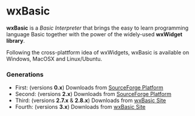 # wxBasic

**wxBasic** is a _Basic Interpreter_ that brings the easy to learn programming language Basic together with the power of the widely-used **wxWidget library**.

Following the cross-plattform idea of wxWidgets, wxBasic is available on Windows, MacOSX and Linux/Ubuntu.

### Generations
* First: (versions **0.x**) Downloads from [SourceForge Platform](https://wxbasic.sourceforge.net/get_it.php)
* Second: (versions **2.x**) Downloads from [SourceForge Platform](https://wxbasic.sourceforge.net/bleed.php)
* Third: (versions **2.7.x** & **2.8.x**) Downloads from [wxBasic Site](https://www.wxbasic.net/downloads)
* Fourth: (versions **3.x**) Downloads from [wxBasic Site](https://www.wxbasic.net/downloads)
